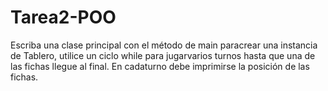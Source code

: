 # Tarea2-POO 

Escriba una clase principal con el método de main paracrear una instancia de Tablero, utilice un ciclo while para jugarvarios turnos hasta que una de las fichas llegue al final. En cadaturno debe imprimirse la posición de las fichas.
